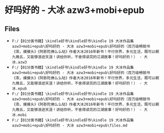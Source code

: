 # 好吗好的 - 大冰 azw3+mobi+epub

## Files

- `F:/【01分类书籍】\kindle好书\kindle好书\kindle 19 大冰作品集 azw3+mobi+epub\好吗好的 - 大冰 azw3+mobi+epub\好吗好的（百万级畅销书《乖，摸摸头》《阿弥陀佛么么哒》作者大冰2016年新书！平行世界，多元生活，既可以朝九晚五，又能够浪迹天涯！讲给你听，不舍得读完的江湖故事！好吗好的！） - 大冰.azw3`
- `F:/【01分类书籍】\kindle好书\kindle好书\kindle 19 大冰作品集 azw3+mobi+epub\好吗好的 - 大冰 azw3+mobi+epub\好吗好的（百万级畅销书《乖，摸摸头》《阿弥陀佛么么哒》作者大冰2016年新书！平行世界，多元生活，既可以朝九晚五，又能够浪迹天涯！讲给你听，不舍得读完的江湖故事！好吗好的！） - 大冰.epub`
- `F:/【01分类书籍】\kindle好书\kindle好书\kindle 19 大冰作品集 azw3+mobi+epub\好吗好的 - 大冰 azw3+mobi+epub\好吗好的（百万级畅销书《乖，摸摸头》《阿弥陀佛么么哒》作者大冰2016年新书！平行世界，多元生活，既可以朝九晚五，又能够浪迹天涯！讲给你听，不舍得读完的江湖故事！好吗好的！） - 大冰.mobi`
- `F:/【01分类书籍】\kindle好书\kindle好书\kindle 19 大冰作品集 azw3+mobi+epub\好吗好的 - 大冰 azw3+mobi+epub\files.md`
